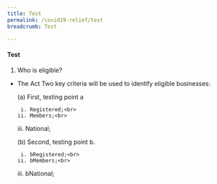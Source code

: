 ```yaml
---
title: Test
permalink: /covid19-relief/test
breadcrumb: Test

---
```


#### Test #### 

1. Who is eligible?           

* The Act Two key criteria will be used to identify eligible businesses:

    (a)          First, testing point a
        
       i. Registered;<br>
      ii. Members;<br>
     iii. National;<br>


    (b)          Second, testing point b.
    
       i. bRegistered;<br>
      ii. bMembers;<br>
     iii. bNational;<br>

 
